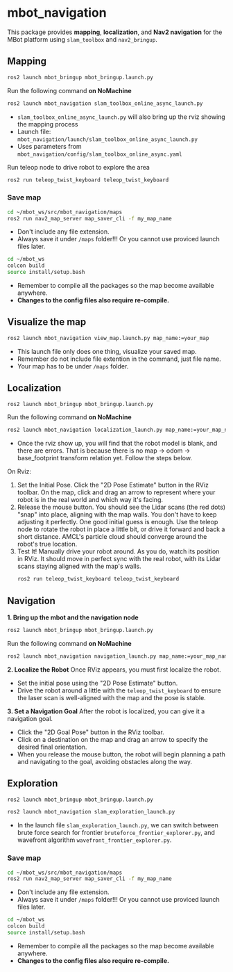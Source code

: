 # mbot_navigation
This package provides **mapping**, **localization**, and **Nav2 navigation** for the MBot platform using `slam_toolbox` and `nav2_bringup`.

## Mapping
```bash
ros2 launch mbot_bringup mbot_bringup.launch.py 
```
Run the following command **on NoMachine**
```bash
ros2 launch mbot_navigation slam_toolbox_online_async_launch.py
```
- `slam_toolbox_online_async_launch.py` will also bring up the rviz showing the mapping process
- Launch file: `mbot_navigation/launch/slam_toolbox_online_async_launch.py`
- Uses parameters from `mbot_navigation/config/slam_toolbox_online_async.yaml`

Run teleop node to drive robot to explore the area
```bash
ros2 run teleop_twist_keyboard teleop_twist_keyboard
```
### Save map
```bash
cd ~/mbot_ws/src/mbot_navigation/maps
ros2 run nav2_map_server map_saver_cli -f my_map_name
```
- Don't include any file extension.
- Always save it under `/maps` folder!!! Or you cannot use proviced launch files later.
```bash
cd ~/mbot_ws
colcon build
source install/setup.bash 
```
- Remember to compile all the packages so the map become available anywhere.
- **Changes to the config files also require re-compile.**
## Visualize the map
```bash
ros2 launch mbot_navigation view_map.launch.py map_name:=your_map
```
- This launch file only does one thing, visualize your saved map.
- Remember do not include file extention in the command, just file name.
- Your map has to be under `/maps` folder.

## Localization
```bash
ros2 launch mbot_bringup mbot_bringup.launch.py 
```
Run the following command **on NoMachine**
```bash
ros2 launch mbot_navigation localization_launch.py map_name:=your_map_name
```
- Once the rviz show up, you will find that the robot model is blank, and there are errors. That is because there is no map -> odom -> base_footprint transform relation yet. Follow the steps below.

On Rviz:
1. Set the Initial Pose. Click the "2D Pose Estimate" button in the RViz toolbar. On the map, click and drag an arrow to represent where your robot is in the real world and which way it's facing.
2. Release the mouse button. You should see the Lidar scans (the red dots) "snap" into place, aligning with the map walls. You don't have to keep adjusting it perfectly. One good initial guess is enough. Use the teleop node to rotate the robot in place a little bit, or drive it forward and back a short distance. AMCL's particle cloud should converge around the robot's true location.
3. Test It! Manually drive your robot around. As you do, watch its position in RViz. It should move in perfect sync with the real robot, with its Lidar scans staying aligned with the map's walls.
    ```bash
    ros2 run teleop_twist_keyboard teleop_twist_keyboard
    ```
## Navigation
**1. Bring up the mbot and the navigation node**
```bash
ros2 launch mbot_bringup mbot_bringup.launch.py 
```
Run the following command **on NoMachine**
```bash
ros2 launch mbot_navigation navigation_launch.py map_name:=your_map_name
```
**2. Localize the Robot**
Once RViz appears, you must first localize the robot.
- Set the initial pose using the "2D Pose Estimate" button.
- Drive the robot around a little with the `teleop_twist_keyboard` to ensure the laser scan is well-aligned with the map and the pose is stable.

**3. Set a Navigation Goal**
After the robot is localized, you can give it a navigation goal.
- Click the "2D Goal Pose" button in the RViz toolbar.
- Click on a destination on the map and drag an arrow to specify the desired final orientation.
- When you release the mouse button, the robot will begin planning a path and navigating to the goal, avoiding obstacles along the way.

## Exploration
```bash
ros2 launch mbot_bringup mbot_bringup.launch.py 
```
```bash
ros2 launch mbot_navigation slam_exploration_launch.py
```
- In the launch file `slam_exploration_launch.py`, we can switch between brute force search for frontier `bruteforce_frontier_explorer.py`, and wavefront algorithm `wavefront_frontier_explorer.py`.
### Save map
```bash
cd ~/mbot_ws/src/mbot_navigation/maps
ros2 run nav2_map_server map_saver_cli -f my_map_name
```
- Don't include any file extension.
- Always save it under `/maps` folder!!! Or you cannot use proviced launch files later.
```bash
cd ~/mbot_ws
colcon build
source install/setup.bash 
```
- Remember to compile all the packages so the map become available anywhere.
- **Changes to the config files also require re-compile.**